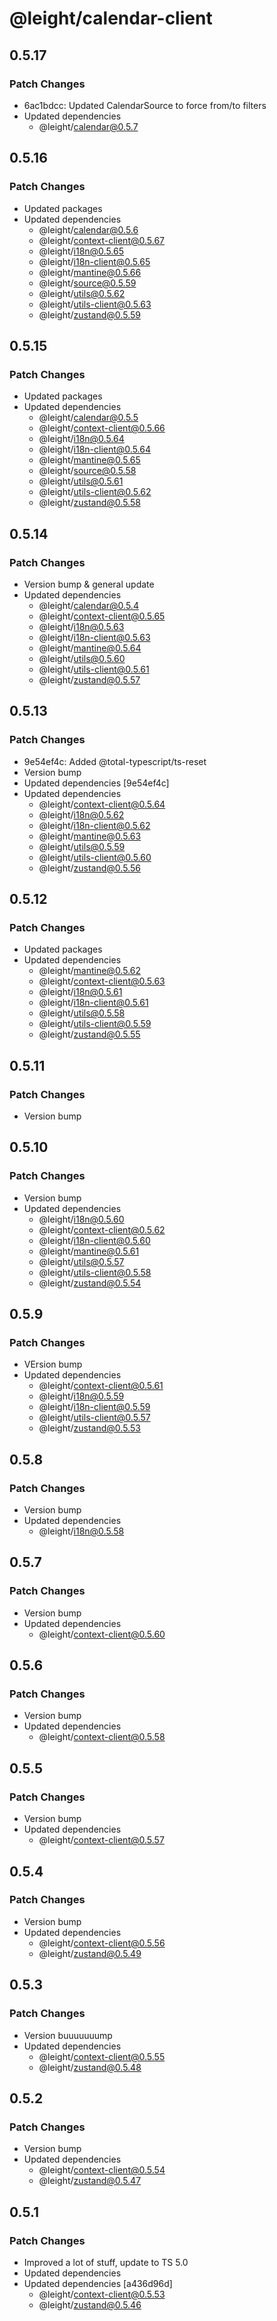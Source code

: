 # @leight/calendar-client

## 0.5.17

### Patch Changes

- 6ac1bdcc: Updated CalendarSource to force from/to filters
- Updated dependencies
    - @leight/calendar@0.5.7

## 0.5.16

### Patch Changes

- Updated packages
- Updated dependencies
    - @leight/calendar@0.5.6
    - @leight/context-client@0.5.67
    - @leight/i18n@0.5.65
    - @leight/i18n-client@0.5.65
    - @leight/mantine@0.5.66
    - @leight/source@0.5.59
    - @leight/utils@0.5.62
    - @leight/utils-client@0.5.63
    - @leight/zustand@0.5.59

## 0.5.15

### Patch Changes

- Updated packages
- Updated dependencies
    - @leight/calendar@0.5.5
    - @leight/context-client@0.5.66
    - @leight/i18n@0.5.64
    - @leight/i18n-client@0.5.64
    - @leight/mantine@0.5.65
    - @leight/source@0.5.58
    - @leight/utils@0.5.61
    - @leight/utils-client@0.5.62
    - @leight/zustand@0.5.58

## 0.5.14

### Patch Changes

- Version bump & general update
- Updated dependencies
    - @leight/calendar@0.5.4
    - @leight/context-client@0.5.65
    - @leight/i18n@0.5.63
    - @leight/i18n-client@0.5.63
    - @leight/mantine@0.5.64
    - @leight/utils@0.5.60
    - @leight/utils-client@0.5.61
    - @leight/zustand@0.5.57

## 0.5.13

### Patch Changes

- 9e54ef4c: Added @total-typescript/ts-reset
- Version bump
- Updated dependencies [9e54ef4c]
- Updated dependencies
    - @leight/context-client@0.5.64
    - @leight/i18n@0.5.62
    - @leight/i18n-client@0.5.62
    - @leight/mantine@0.5.63
    - @leight/utils@0.5.59
    - @leight/utils-client@0.5.60
    - @leight/zustand@0.5.56

## 0.5.12

### Patch Changes

- Updated packages
- Updated dependencies
    - @leight/mantine@0.5.62
    - @leight/context-client@0.5.63
    - @leight/i18n@0.5.61
    - @leight/i18n-client@0.5.61
    - @leight/utils@0.5.58
    - @leight/utils-client@0.5.59
    - @leight/zustand@0.5.55

## 0.5.11

### Patch Changes

- Version bump

## 0.5.10

### Patch Changes

- Version bump
- Updated dependencies
    - @leight/i18n@0.5.60
    - @leight/context-client@0.5.62
    - @leight/i18n-client@0.5.60
    - @leight/mantine@0.5.61
    - @leight/utils@0.5.57
    - @leight/utils-client@0.5.58
    - @leight/zustand@0.5.54

## 0.5.9

### Patch Changes

- VErsion bump
- Updated dependencies
    - @leight/context-client@0.5.61
    - @leight/i18n@0.5.59
    - @leight/i18n-client@0.5.59
    - @leight/utils-client@0.5.57
    - @leight/zustand@0.5.53

## 0.5.8

### Patch Changes

- Version bump
- Updated dependencies
    - @leight/i18n@0.5.58

## 0.5.7

### Patch Changes

- Version bump
- Updated dependencies
    - @leight/context-client@0.5.60

## 0.5.6

### Patch Changes

- Version bump
- Updated dependencies
    - @leight/context-client@0.5.58

## 0.5.5

### Patch Changes

- Version bump
- Updated dependencies
    - @leight/context-client@0.5.57

## 0.5.4

### Patch Changes

- Version bump
- Updated dependencies
    - @leight/context-client@0.5.56
    - @leight/zustand@0.5.49

## 0.5.3

### Patch Changes

- Version buuuuuuump
- Updated dependencies
    - @leight/context-client@0.5.55
    - @leight/zustand@0.5.48

## 0.5.2

### Patch Changes

- Version bump
- Updated dependencies
    - @leight/context-client@0.5.54
    - @leight/zustand@0.5.47

## 0.5.1

### Patch Changes

- Improved a lot of stuff, update to TS 5.0
- Updated dependencies
- Updated dependencies [a436d96d]
    - @leight/context-client@0.5.53
    - @leight/zustand@0.5.46
